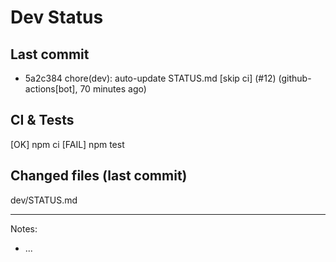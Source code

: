 # Dev Status

## Last commit
- 5a2c384 chore(dev): auto-update STATUS.md [skip ci] (#12) (github-actions[bot], 70 minutes ago)
## CI & Tests
[OK] npm ci
[FAIL] npm test

## Changed files (last commit)
dev/STATUS.md

---
Notes:
- ...

